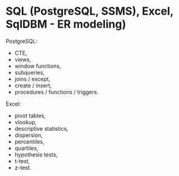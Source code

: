 # SQL (PostgreSQL, SSMS), Excel, SqlDBM - ER modeling)
PostgreSQL:
- CTE, 
- views, 
- window functions, 
- subqueries, 
- joins / except,
- create / insert,
- procedures / functions / triggers.

Excel:
- pivot tables, 
- vlookup,
- descriptive statistics, 
- dispersion, 
- percentiles, 
- quartiles, 
- hypothesis tests, 
- t-test, 
- z-test.
